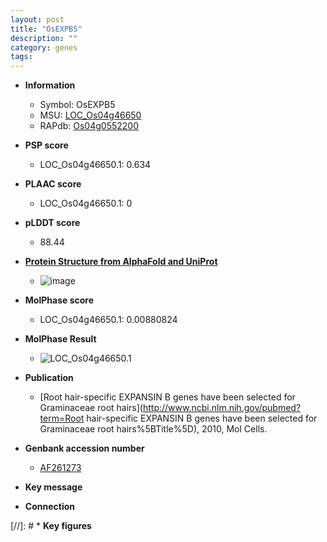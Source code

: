 ```yaml
---
layout: post
title: "OsEXPB5"
description: ""
category: genes
tags: 
---
```


* **Information**  
    + Symbol: OsEXPB5  
    + MSU: [LOC_Os04g46650](http://rice.plantbiology.msu.edu/cgi-bin/ORF_infopage.cgi?orf=LOC_Os04g46650)  
    + RAPdb: [Os04g0552200](http://rapdb.dna.affrc.go.jp/viewer/gbrowse_details/irgsp1?name=Os04g0552200)  

* **PSP score**  
    + LOC_Os04g46650.1: 0.634 

* **PLAAC score**  
    + LOC_Os04g46650.1: 0 

* **pLDDT score**
    + 88.44

* **[Protein Structure from AlphaFold and UniProt](https://www.uniprot.org/uniprotkb/Q7XT39/entry#structure)**
    + ![image](https://ricepsp.github.io/images/Q7/AF-Q7XT39-F1.png)

* **MolPhase score**
    + LOC_Os04g46650.1: 0.00880824

* **MolPhase Result**
    + ![LOC_Os04g46650.1](https://304243504.github.io/Pictures/LOC_Os04g/LOC_Os04g46650.1.png)

* **Publication**  
    + [Root hair-specific EXPANSIN B genes have been selected for Graminaceae root hairs](http://www.ncbi.nlm.nih.gov/pubmed?term=Root hair-specific EXPANSIN B genes have been selected for Graminaceae root hairs%5BTitle%5D), 2010, Mol Cells.

* **Genbank accession number**  
    + [AF261273](http://www.ncbi.nlm.nih.gov/nuccore/AF261273)

* **Key message**  

* **Connection**  

[//]: # * **Key figures**  


